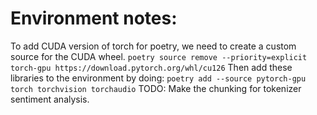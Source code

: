 # Environment notes:
To add CUDA version of torch for poetry, we need to create a custom source for the CUDA wheel.
    ```
    poetry source remove --priority=explicit torch-gpu https://download.pytorch.org/whl/cu126
    ```
Then add these libraries to the environment by doing:
    ```
    poetry add --source pytorch-gpu torch torchvision torchaudio
    ```
TODO:
Make the chunking for tokenizer sentiment analysis.
